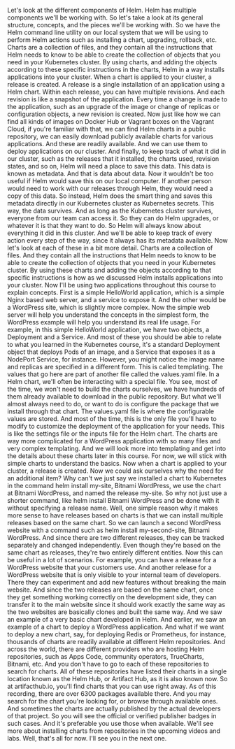 Let's look at the different components of Helm. Helm has multiple components we'll be working with. So let's take a look at its general structure, concepts, and the pieces we'll be working with. So we have the Helm command line utility on our local system that we will be using to perform Helm actions such as installing a chart, upgrading, rollback, etc. Charts are a collection of files, and they contain all the instructions that Helm needs to know to be able to create the collection of objects that you need in your Kubernetes cluster. By using charts, and adding the objects according to these specific instructions in the charts, Helm in a way installs applications into your cluster. When a chart is applied to your cluster, a release is created. A release is a single installation of an application using a Helm chart. Within each release, you can have multiple revisions. And each revision is like a snapshot of the application. Every time a change is made to the application, such as an upgrade of the image or change of replicas or configuration objects, a new revision is created. Now just like how we can find all kinds of images on Docker Hub or Vagrant boxes on the Vagrant Cloud, if you're familiar with that, we can find Helm charts in a public repository, we can easily download publicly available charts for various applications. And these are readily available. And we can use them to deploy applications on our cluster. And finally, to keep track of what it did in our cluster, such as the releases that it installed, the charts used, revision states, and so on, Helm will need a place to save this data. This data is known as metadata. And that is data about data. Now it wouldn't be too useful if Helm would save this on our local computer. If another person would need to work with our releases through Helm, they would need a copy of this data. So instead, Helm does the smart thing and saves this metadata directly in our Kubernetes cluster as Kubernetes secrets. This way, the data survives. And as long as the Kubernetes cluster survives, everyone from our team can access it. So they can do Helm upgrades, or whatever it is that they want to do. So Helm will always know about everything it did in this cluster. And we'll be able to keep track of every action every step of the way, since it always has its metadata available. Now let's look at each of these in a bit more detail. Charts are a collection of files. And they contain all the instructions that Helm needs to know to be able to create the collection of objects that you need in your Kubernetes cluster. By using these charts and adding the objects according to that specific instructions is how as we discussed Helm installs applications into your cluster. Now I'll be using two applications throughout this course to explain concepts. First is a simple HelloWorld application, which is a simple Nginx based web server, and a service to expose it. And the other would be a WordPress site, which is slightly more complex. Now the simple web server will help you understand the concepts in the simplest form, the WordPress example will help you understand its real life usage. For example, in this simple HelloWorld application, we have two objects, a Deployment and a Service. And most of these you should be able to relate to what you learned in the Kubernetes course, it's a standard Deployment object that deploys Pods of an image, and a Service that exposes it as a NodePort Service, for instance. However, you might notice the image name and replicas are specified in a different form. This is called templating. The values that go here are part of another file called the values.yaml file. In a Helm chart, we'll often be interacting with a special file. You see, most of the time, we won't need to build the charts ourselves, we have hundreds of them already available to download in the public repository. But what we'll almost always need to do, or want to do is configure the package that we install through that chart. The values.yaml file is where the configurable values are stored. And most of the time, this is the only file you'll have to modify to customize the deployment of the application for your needs. This is like the settings file or the inputs file for the Helm chart. The charts are way more complicated for a WordPress application with so many files and very complex templating. And we will look more into templating and get into the details about these charts later in this course. For now, we will stick with simple charts to understand the basics. Now when a chart is applied to your cluster, a release is created. Now we could ask ourselves why the need for an additional item? Why can't we just say we installed a chart to Kubernetes in the command helm install my-site, Bitnami WordPress, we use the chart at Bitnami WordPress, and named the release my-site. So why not just use a shorter command, like helm install Bitnami WordPress and be done with it without specifying a release name. Well, one simple reason why it makes more sense to have releases based on charts is that we can install multiple releases based on the same chart. So we can launch a second WordPress website with a command such as helm install my-second-site, Bitnami WordPress. And since there are two different releases, they can be tracked separately and changed independently. Even though they're based on the same chart as releases, they're two entirely different entities. Now this can be useful in a lot of scenarios. For example, you can have a release for a WordPress website that your customers use. And another release for a WordPress website that is only visible to your internal team of developers. There they can experiment and add new features without breaking the main website. And since the two releases are based on the same chart, once they get something working correctly on the development side, they can transfer it to the main website since it should work exactly the same way as the two websites are basically clones and built the same way. And we saw an example of a very basic chart developed in Helm. And earlier, we saw an example of a chart to deploy a WordPress application. And what if we want to deploy a new chart, say, for deploying Redis or Prometheus, for instance, thousands of charts are readily available at different Helm repositories. And across the world, there are different providers who are hosting Helm repositories, such as Apps Code, community operators, TrueCharts, Bitnami, etc. And you don't have to go to each of these repositories to search for charts. All of these repositories have listed their charts in a single location known as the Helm Hub, or Artifact Hub, as it is also known now. So at artifacthub.io, you'll find charts that you can use right away. As of this recording, there are over 6300 packages available there. And you may search for the chart you're looking for, or browse through available ones. And sometimes the charts are actually published by the actual developers of that project. So you will see the official or verified publisher badges in such cases. And it's preferable you use those when available. We'll see more about installing charts from repositories in the upcoming videos and labs. Well, that's all for now. I'll see you in the next one.